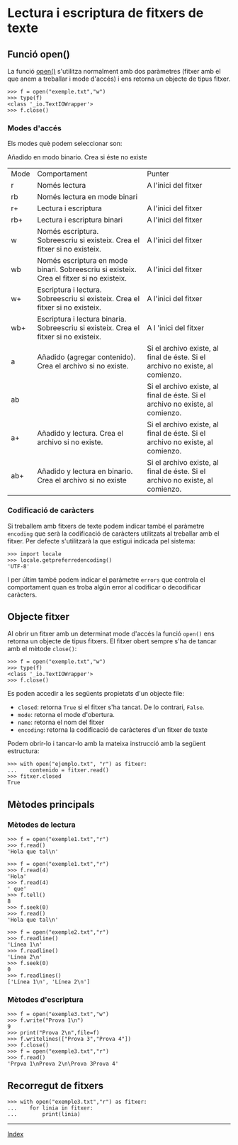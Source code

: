 # Lectura i escriptura de fitxers de texte

## Funció open()

La funció [open()](https://docs.python.org/3.11/library/functions.html#open) s'utilitza normalment amb dos paràmetres (fitxer amb el que anem a treballar i mode d'accés) i ens retorna un objecte de tipus fitxer.

	>>> f = open("exemple.txt","w")
	>>> type(f)
	<class '_io.TextIOWrapper'>
	>>> f.close()

### Modes d'accés

Els modes què podem seleccionar son:

<table>
	<tr>
		<td>Mode</td>
		<td>Comportament</td>
		<td>Punter</td>
	</tr>
	<tr><td>r</td><td>Només lectura</td><td>A l'inici del fitxer</td></tr>
	<tr><td>rb</td><td>Només lectura en mode binari </td><td></td></tr>
	<tr><td>r+</td><td>Lectura i escriptura </td><td>A l'inici del fitxer</td></tr>
	<tr><td>rb+</td><td>Lectura i escriptura binari</td><td>A l'inici del fitxer</td></tr>
	<tr><td>w</td><td>Només escriptura. Sobreescriu si existeix. Crea el fitxer si no existeix.</td><td>A l'inici del fitxer</td></tr>
	<tr><td>wb</td><td>Només escriptura en mode binari. Sobreescriu si existeix. Crea el fitxer si no existeix.</td><td>A l'inici del fitxer</td></tr>
	<tr><td>w+</td><td>Escriptura i lectura. Sobreescriu si existeix. Crea el fitxer si no existeix.</td><td>A l'inici del fitxer</td></tr>
	<tr><td>wb+</td><td>Escriptura i lectura binaria. Sobreescriu si existeix. Crea el fitxer si no existeix.</td><td>A l 'inici del fitxer</td></tr>
	<tr><td>a</td><td>Añadido (agregar contenido). Crea el archivo si no existe.</td><td>Si el archivo existe, al final de éste. Si el archivo no existe, al comienzo.</td></tr>
	<tr><td>ab</td>Añadido en modo binario. Crea si éste no existe<td></td><td>Si el archivo existe, al final de éste. Si el archivo no existe, al comienzo.</td></tr>
	<tr><td>a+</td><td>Añadido y lectura. Crea el archivo si no existe.</td><td>Si el archivo existe, al final de éste. Si el archivo no existe, al comienzo.</td></tr>
	<tr><td>ab+</td><td>Añadido y lectura en binario. Crea el archivo si no existe</td><td>Si el archivo existe, al final de éste. Si el archivo no existe, al comienzo.</td></tr>
	
</table>

### Codificació de caràcters

Si treballem amb fitxers de texte podem indicar també el paràmetre `encoding` que serà la codificació de caràcters utilitzats al treballar amb el fitxer. Per defecte s'utilitzarà la que estigui indicada pel sistema:

	>>> import locale
	>>> locale.getpreferredencoding()
	'UTF-8'

I per últim també podem indicar el parámetre `errors` que controla el comportament quan es troba algún error al codificar o decodificar caràcters.

## Objecte fitxer

Al obrir un fitxer amb un determinat mode d'accés la funció `open()` ens retorna un objecte de tipus fitxers. El fitxer obert sempre s'ha de tancar amb el mètode `close()`:

	>>> f = open("exemple.txt","w")
	>>> type(f)
	<class '_io.TextIOWrapper'>
	>>> f.close()

Es poden accedir a les següents propietats d'un objecte file:

* `closed`: retorna `True` si el fitxer s'ha tancat. De lo contrari, `False`.
* `mode`: retorna el mode d'obertura.
* `name`: retorna el nom del fitxer
* `encoding`: retorna la codificació de caràcteres d'un fitxer de texte

Podem obrir-lo i tancar-lo amb la mateixa instrucció amb la següent estructura:

	>>> with open("ejemplo.txt", "r") as fitxer: 
	...    contenido = fitxer.read()
	>>> fitxer.closed
	True

## Mètodes principals

### Mètodes de lectura

	>>> f = open("exemple1.txt","r")
	>>> f.read()
	'Hola que tal\n'

	>>> f = open("exemple1.txt","r")
	>>> f.read(4)
	'Hola'
	>>> f.read(4)
	' que'
	>>> f.tell()
	8
	>>> f.seek(0)
	>>> f.read()
	'Hola que tal\n'

	>>> f = open("exemple2.txt","r")	
	>>> f.readline()
	'Línea 1\n'
	>>> f.readline()
	'Línea 2\n'
	>>> f.seek(0)
	0
	>>> f.readlines()
	['Línea 1\n', 'Línea 2\n']

### Mètodes d'escriptura

	>>> f = open("exemple3.txt","w")
	>>> f.write("Prova 1\n")
	9
	>>> print("Prova 2\n",file=f)
	>>> f.writelines(["Prova 3","Prova 4"])
	>>> f.close()
	>>> f = open("exemple3.txt","r")
	>>> f.read()
	'Prpva 1\nProva 2\n\Prova 3Prova 4'

## Recorregut de fitxers

	>>> with open("exemple3.txt","r") as fitxer:
	...    for linia in fitxer:
	...        print(linia)



***
[Index](../../../README.md)
